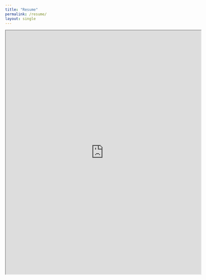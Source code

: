 ```yaml
---
title: "Resume"
permalink: /resume/
layout: single
---
```



<iframe src="https://drive.google.com/file/d/1ZbqFPFoavvJ40trJ-MVOOm1lkI2vERYq/preview" width="640" height="800"></iframe>

